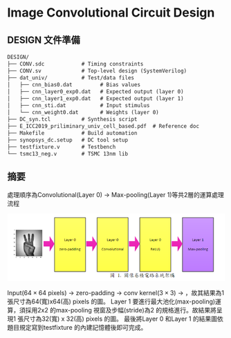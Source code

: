# Image Convolutional Circuit Design



## DESIGN 文件準備

```
DESIGN/
├── CONV.sdc            # Timing constraints
├── CONV.sv             # Top-level design (SystemVerilog)
├── dat_univ/           # Test/data files
│   ├── cnn_bias0.dat         # Bias values
│   ├── cnn_layer0_exp0.dat   # Expected output (layer 0)
│   ├── cnn_layer1_exp0.dat   # Expected output (layer 1)
│   ├── cnn_sti.dat           # Input stimulus
│   └── cnn_weight0.dat       # Weights (layer 0)
├── DC_syn.tcl          # Synthesis script
├── E_ICC2019_priliminary_univ_cell_based.pdf  # Reference doc
├── Makefile            # Build automation
├── synopsys_dc.setup   # DC tool setup
├── testfixture.v       # Testbench
└── tsmc13_neg.v        # TSMC 13nm lib
```





## 摘要

處理順序為Convolutional(Layer 0) -> Max-pooling(Layer 1)等共2層的運算處理流程

![image-20250423102712054](https://raw.githubusercontent.com/frankxaio/markdwon-image/main/data/image-20250423102712054.png)



Input($64\times64$ pixels) -> zero-padding -> conv kernel($3\times3$) -> ，故其結果為1 張尺寸為64(寬)x64(高) pixels 的圖。 Layer  1 要進行最大池化(max-pooling)運算，須採用2x2 的max-pooling 視窗及步幅(stride)為2 的規格進行。故結果將呈現1 張尺寸為32(寬) x 32(高) pixels 的圖。 
最後將Layer 0 和Layer 1 的結果圖依題目規定寫到testfixture 的內建記憶體後即可完成。

